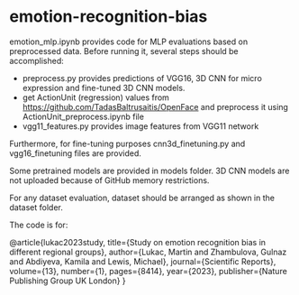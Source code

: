 # emotion-recognition-bias

emotion_mlp.ipynb provides code for MLP evaluations based on preprocessed data. Before running it, several steps should be accomplished:
  - preprocess.py provides predictions of VGG16, 3D CNN for micro expression and fine-tuned 3D CNN models.
  - get ActionUnit (regression) values from https://github.com/TadasBaltrusaitis/OpenFace and preprocess it using ActionUnit_preprocess.ipynb file
  - vgg11_features.py provides image features from VGG11 network
 
 Furthermore, for fine-tuning purposes cnn3d_finetuning.py and vgg16_finetuning files are provided.
 
 Some pretrained models are provided in models folder. 3D CNN models are not uploaded because of GitHub memory restrictions.
 
 For any dataset evaluation, dataset should be arranged as shown in the dataset folder.

The code is for:

@article{lukac2023study,
  title={Study on emotion recognition bias in different regional groups},
  author={Lukac, Martin and Zhambulova, Gulnaz and Abdiyeva, Kamila and Lewis, Michael},
  journal={Scientific Reports},
  volume={13},
  number={1},
  pages={8414},
  year={2023},
  publisher={Nature Publishing Group UK London}
}
